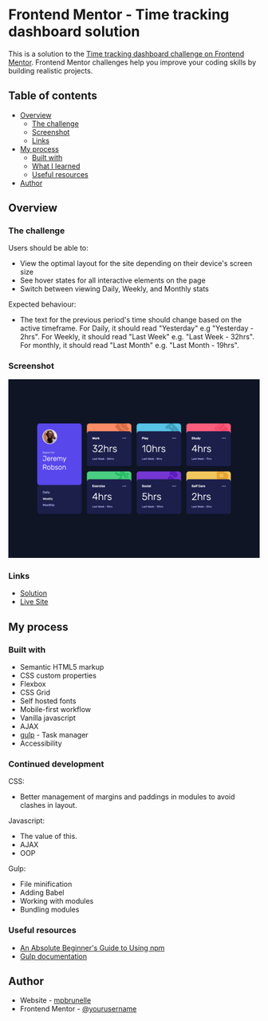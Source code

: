 # Frontend Mentor - Time tracking dashboard solution

This is a solution to the [Time tracking dashboard challenge on Frontend Mentor](https://www.frontendmentor.io/challenges/time-tracking-dashboard-UIQ7167Jw). Frontend Mentor challenges help you improve your coding skills by building realistic projects.

## Table of contents

-   [Overview](#overview)
    -   [The challenge](#the-challenge)
    -   [Screenshot](#screenshot)
    -   [Links](#links)
-   [My process](#my-process)
    -   [Built with](#built-with)
    -   [What I learned](#what-i-learned)
    -   [Useful resources](#useful-resources)
-   [Author](#author)

## Overview

### The challenge

Users should be able to:

-   View the optimal layout for the site depending on their device's screen size
-   See hover states for all interactive elements on the page
-   Switch between viewing Daily, Weekly, and Monthly stats

Expected behaviour:

-   The text for the previous period's time should change based on the active timeframe. For Daily, it should read "Yesterday" e.g "Yesterday - 2hrs". For Weekly, it should read "Last Week" e.g. "Last Week - 32hrs". For monthly, it should read "Last Month" e.g. "Last Month - 19hrs".

### Screenshot

![](./screenshot.jpg)

### Links

-   [Solution](https://github.com/mpbrunelle/training/tree/main/fem--time-tracking-dashboard)
-   [Live Site](https://mpbrunelle.github.io/training/fem--time-tracking-dashboard/build/)

## My process

### Built with

-   Semantic HTML5 markup
-   CSS custom properties
-   Flexbox
-   CSS Grid
-   Self hosted fonts
-   Mobile-first workflow
-   Vanilla javascript
-   AJAX
-   [gulp](https://gulpjs.com/) - Task manager
-   Accessibility

### Continued development

CSS:

-   Better management of margins and paddings in modules to avoid clashes in layout.

Javascript:

-   The value of this.
-   AJAX
-   OOP

Gulp:

-   File minification
-   Adding Babel
-   Working with modules
-   Bundling modules

### Useful resources

-   [An Absolute Beginner's Guide to Using npm](https://nodesource.com/blog/an-absolute-beginners-guide-to-using-npm/)
-   [Gulp documentation](https://gulpjs.com/docs/en/getting-started/quick-start/)

## Author

-   Website - [mpbrunelle](https://www.studioquipo.com/en)
-   Frontend Mentor - [@yourusername](https://www.frontendmentor.io/profile/mpbrunelle)
